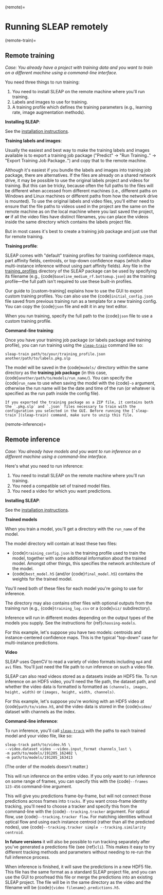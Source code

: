 (remote)=

# Running SLEAP remotely

(remote-train)=

## Remote training

*Case: You already have a project with training data and you want to train on a different machine using a command-line interface.*

You need three things to run training:

1. You need to install SLEAP on the remote machine where you'll run training.
2. Labels and images to use for training.
3. A training profile which defines the training parameters (e.g., learning rate, image augmentation methods).

**Installing SLEAP**:

See the [installation instructions](../installation).

**Training labels and images**:

Usually the easiest and best way to make the training labels and images available is to export a training job package ("Predict" -> "Run Training.." -> "Export Training Job Package..") and copy that to the remote machine.

Although it's easiest if you bundle the labels and images into training job package, there are alternatives. If the files are already on a shared network drive, it may be possible to use the original labels project and videos for training. But this can be tricky, because often the full paths to the files will be different when accessed from different machines (i.e., different paths on Windows and Linux machines or different paths from how the network drive is mounted). To use the original labels and video files, you'll either need to ensure that the file paths to videos used in the project are the same on the remote machine as on the local machine where you last saved the project, **or** if all the video files have distinct filenames, you can place the videos inside the same directory which contains the labels project file.

But in most cases it's best to create a training job package and just use that for remote training.

**Training profile**:

SLEAP comes with "default" training profiles for training confidence maps, part affinity fields, centroids, or top-down confidence maps (which allow multi-instance inference without using part affinity fields). Any file in the [training_profiles](https://github.com/talmolab/sleap/tree/main/sleap/training_profiles) directory of the SLEAP package can be used by specifying its filename (e.g., {code}`baseline_medium_rf.bottomup.json`) as the training profile—the full path isn't required to use these built-in profiles.

Our guide to [custom-training] explains how to use the GUI to export custom training profiles. You can also use the {code}`initial_config.json` file saved from previous training run as a template for a new training config. You can copy the {code}`json` file and edit it in any text editor.

When you run training, specify the full path to the {code}`json` file to use a custom training profile.

**Command-line training**:

Once you have your training job package (or labels package and training profile), you can run training using the [`sleap-train`](sleap-train) command like so:

```
sleap-train path/to/your/training_profile.json another/path/to/labels.pkg.slp
```

The model will be saved in the {code}`models/` directory within the same directory as the **training job package** (in this case, {code}`another/path/to/models/run_name/`). You can specify the {code}`run_name` to use when saving the model with the {code}`-o` argument, otherwise the run name will be the date and time of the run (or whatever is specified as the run path inside the config file).

```{note}
If you exported the training package as a ZIP file, it contains both the `.pkg.slp` and `.json` files necessary to train with the configuration you selected in the GUI. Before running the [`sleap-train`](sleap-train) command, make sure to unzip this file.
```

(remote-inference)=

## Remote inference

*Case: You already have models and you want to run inference on a different machine using a command-line interface.*

Here's what you need to run inference:

1. You need to install SLEAP on the remote machine where you'll run training.
2. You need a compatible set of trained model files.
3. You need a video for which you want predictions.

**Installing SLEAP**:

See the [installation instructions](../installation).

**Trained models**

When you train a model, you'll get a directory with the `run_name` of the model.

The model directory will contain at least these two files:

- {code}`training_config.json` is the training profile used to train the model, together with some additional information about the trained model. Amongst other things, this specifies the network architecture of the model.
- {code}`best_model.h5` (and/or {code}`final_model.h5`) contains the weights for the trained model.

You'll need both of these files for each model you're going to use for inference.

The directory may also contains other files with optional outputs from the training run (e.g., {code}`training_log.csv` or a {code}`viz/` subdirectory).

Inference will run in different modes depending on the output types of the models you supply. See the instructions for {ref}`choosing-models`.

For this example, let's suppose you have two models: centroids and instance-centered confidence maps. This is the typical "top-down" case for multi-instance predictions.

**Video**

SLEAP uses OpenCV to read a variety of video formats including `mp4` and `avi` files. You'll just need the file path to run inference on such a video file.

SLEAP can also read videos stored as a datasets inside an HDF5 file. To run inference on an HDF5 video, you'll need the file path, the dataset path, and whether the video data is formatted is formatted as `(channels, images, height, width)` or `(images, height, width, channels)`.

For this example, let's suppose you're working with an HDF5 video at {code}`path/to/video.h5`, and the video data is stored in the {code}`video/` dataset with channels as the index.

**Command-line inference**:

To run inference, you'll call [`sleap-track`](sleap-track) with the paths to each trained model and your video file, like so:

```
sleap-track path/to/video.h5 \
--video.dataset video --video.input_format channels_last \
-m path/to/models/191205_162402 \
-m path/to/models/191205_163413
```

(The order of the models doesn't matter.)

This will run inference on the entire video. If you only want to run inference on some range of frames, you can specify this with the {code}`--frames 123-456` command-line argument.

This will give you predictions frame-by-frame, but will not connect those predictions across frames into `tracks`. If you want cross-frame identity tracking, you'll need to choose a tracker and specify this from the command-line with the {code}`--tracking.tracker` argument. For optical flow, use {code}`--tracking.tracker flow`. For matching identities without optical flow and using each instance centroid (rather than all the predicted nodes), use {code}`--tracking.tracker simple --tracking.similarity centroid`.

**In future versions** it will also be possible to run tracking separately after you've generated a predictions file (see {ref}`cli`). This makes it easy to try different tracking methods and parameters without needing to re-run the full inference process.

When inference is finished, it will save the predictions in a new HDF5 file. This file has the same format as a standard SLEAP project file, and you can use the GUI to proofread this file or merge the predictions into an existing SLEAP project. The file will be in the same directory as the video and the filename will be {code}`{video filename}.predictions.h5`.
